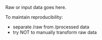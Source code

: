 Raw or input data goes here.

To maintain reproducibility:
- separate /raw from /processed data
- try NOT to manually transform raw data
